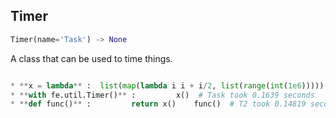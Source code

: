 ## Timer
```python
Timer(name='Task') -> None
```
A class that can be used to time things.    
```python

* **x = lambda** :  list(map(lambda i i + i/2, list(range(int(1e6)))))
* **with fe.util.Timer()** :         x()  # Task took 0.1639 seconds    @fe.util.Timer("T2")
* **def func()** :         return x()    func()  # T2 took 0.14819 seconds    
```    